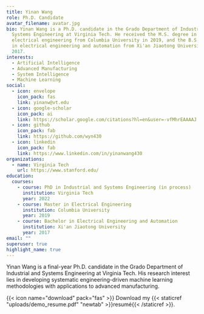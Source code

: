 ```yaml
---
title: Yinan Wang
role: Ph.D. Candidate
avatar_filename: avatar.jpg
bio: Yinan Wang is a Ph.D. candidate in the Grado Department of Industrial and
  Systems Engineering at Virginia Tech. He received the M.S. degree in
  electrical engineering from Columbia University in 2019, and the B.S. degree
  in electrical engineering and automation from Xi'an Jiaotong University in
  2017.
interests:
  - Artificial Intelligence
  - Advanced Manufacturing
  - System Intelligence
  - Machine Learning
social:
  - icon: envelope
    icon_pack: fas
    link: yinanw@vt.edu
  - icon: google-scholar
    icon_pack: ai
    link: https://scholar.google.com/citations?hl=en&user=-vfMhrEAAAAJ
  - icon: github
    icon_pack: fab
    link: https://github.com/wyn430
  - icon: linkedin
    icon_pack: fab
    link: https://www.linkedin.com/in/yinanwang430
organizations:
  - name: Virginia Tech
    url: https://www.stanford.edu/
education:
  courses:
    - course: PhD in Industrial and Systems Engineering (in process)
      institution: Virginia Tech
      year: 2022
    - course: Master in Electrical Engineering
      institution: Columbia University
      year: 2019
    - course: Bachelor in Electrical Engineering and Automation
      institution: Xi'an Jiaotong University
      year: 2017
email: ""
superuser: true
highlight_name: true
---
```

Yinan Wang is a final-year Ph.D. candidate in the Grado Department of Industrial and Systems Engineering at Virginia Tech. His research interest lies in developing systematic engineering-driven machine learning methodologies with applications to advanced manufacturing.

{{< icon name="download" pack="fas" >}} Download my {{< staticref "uploads/demo_resume.pdf" "newtab" >}}resumé{{< /staticref >}}.